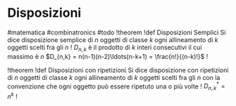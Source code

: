 # Disposizioni
#matematica #combinatronics
#todo
!theorem
!def Disposizioni Semplici
Si dice disposizione semplice di $n$ oggetti di classe $k$ ogni allineamento di $k$ oggetti scelti fra gli $n$
!
$D_{n,k}$ è il prodotto di $k$ interi consecutivi il cui massimo è $n$
$D_{n,k} = n(n-1)(n-2)\ldots(n-k+1) = \frac{n!}{(n-k)!}$
!

!theorem
!def Disposizioni con ripetizioni
Si dice disposizione con ripetizioni di $n$ oggetti di classe $k$ ogni allineamento di $k$ oggetti scelti fra gli $n$ con la convenzione che ogni oggetto può essere ripetuto una o più volte
!
$D^{*}_{n,k} = n^k$
!
